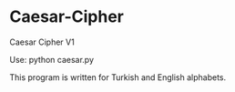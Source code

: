 # Caesar-Cipher
Caesar Cipher V1


Use: python caesar.py

This program is written for Turkish and English alphabets.

